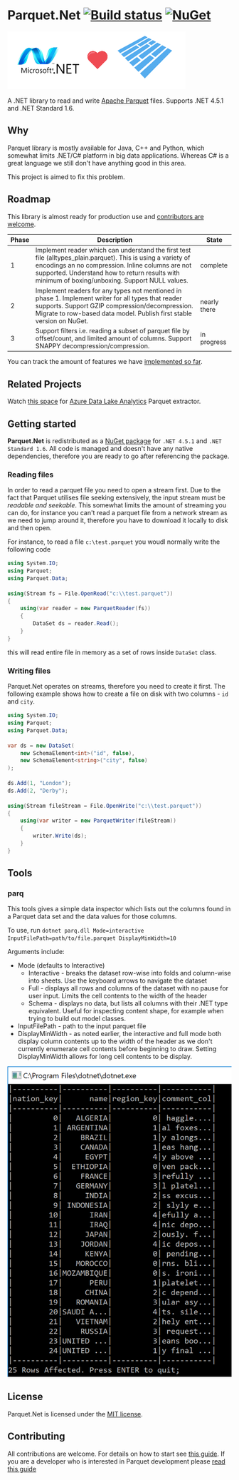 # Parquet.Net [![Build status](https://ci.appveyor.com/api/projects/status/w3o50mweytm85uxb?svg=true)](https://ci.appveyor.com/project/aloneguid/Parquet.Net) [![NuGet](https://img.shields.io/nuget/v/Parquet.Net.svg)](https://www.nuget.org/packages/Parquet.Net)

![Icon](doc/img/dotnetlovesparquet.png)

A .NET library to read and write [Apache Parquet](https://github.com/Parquet) files. Supports .NET 4.5.1 and .NET Standard 1.6.

## Why

Parquet library is mostly available for Java, C++ and Python, which somewhat limits .NET/C# platform in big data applications. Whereas C# is a great language we still don't have anything good in this area.

This project is aimed to fix this problem.

## Roadmap

This library is almost ready for production use and [contributors are welcome](CONTRIBUTING.md).

|Phase|Description|State|
|-----|-----------|-----|
|1|Implement reader which can understand the first test file (alltypes_plain.parquet). This is using a variety of encodings an no compression. Inline columns are not supported. Understand how to return results with minimum of boxing/unboxing. Support NULL values.|complete|
|2|Implement readers for any types not mentioned in phase 1. Implement writer for all types that reader supports. Support GZIP compression/decompression. Migrate to row-based data model. Publish first stable version on NuGet.|nearly there|
|3|Support filters i.e. reading a subset of parquet file by offset/count, and limited amount of columns. Support SNAPPY decompression/compression. |in progress|

You can track the amount of features we have [implemented so far](doc/features.md).

## Related Projects

Watch [this space](https://github.com/elastacloud/datalake-extractor-parquet) for [Azure Data Lake Analytics](https://azure.microsoft.com/en-us/services/data-lake-analytics/) Parquet extractor.

## Getting started

**Parquet.Net** is redistributed as a [NuGet package](https://www.nuget.org/packages/Parquet.Net) for `.NET 4.5.1` and `.NET Standard 1.6`. All code is managed and doesn't have any native dependencies, therefore you are ready to go after referencing the package.

### Reading files

In order to read a parquet file you need to open a stream first. Due to the fact that Parquet utilises file seeking extensively, the input stream must be *readable and seekable*. This somewhat limits the amount of streaming you can do, for instance you can't read a parquet file from a network stream as we need to jump around it, therefore you have to download it locally to disk and then open.

For instance, to read a file `c:\test.parquet` you woudl normally write the following code

```csharp
using System.IO;
using Parquet;
using Parquet.Data;

using(Stream fs = File.OpenRead("c:\\test.parquet"))
{
	using(var reader = new ParquetReader(fs))
	{
		DataSet ds = reader.Read();
	}
}
```

this will read entire file in memory as a set of rows inside `DataSet` class.

### Writing files

Parquet.Net operates on streams, therefore you need to create it first. The following example shows how to create a file on disk with two columns - `id` and `city`.

```csharp
using System.IO;
using Parquet;
using Parquet.Data;

var ds = new DataSet(
	new SchemaElement<int>("id", false),
	new SchemaElement<string>("city", false)
);

ds.Add(1, "London");
ds.Add(2, "Derby");

using(Stream fileStream = File.OpenWrite("c:\\test.parquet"))
{
	using(var writer = new ParquetWriter(fileStream))
	{
		writer.Write(ds);
	}
}

```


## Tools

### parq

This tools gives a simple data inspector which lists out the columns found in a Parquet data set and the data values for those columns. 

To use, run ```dotnet parq.dll Mode=interactive InputFilePath=path/to/file.parquet DisplayMinWidth=10``` 

Arguments include:
* Mode (defaults to Interactive)
  * Interactive - breaks the dataset row-wise into folds and column-wise into sheets. Use the keyboard arrows to navigate the dataset
  * Full - displays all rows and columns of the dataset with no pause for user input. Limits the cell contents to the width of the header
  * Schema - displays no data, but lists all columns with their .NET type equivalent. Useful for inspecting content shape, for example when trying to build out model classes. 
* InputFilePath - path to the input parquet file
* DisplayMinWidth - as noted earlier, the interactive and full mode both display column contents up to the width of the header as we don't currently enumerate cell contents before beginning to draw. Setting DisplayMinWidth allows for long cell contents to be display.

![Parq](doc/img/parq.png)

## License

Parquet.Net is licensed under the [MIT license](https://github.com/elastacloud/parquet-dotnet/blob/master/LICENSE).

## Contributing

All contributions are welcome. For details on how to start see [this guide](CONTRIBUTING.md). If you are a developer who is interested in Parquet development please [read this guide](doc/parquet-getting-started.md)
